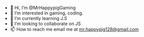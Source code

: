 - 👋 Hi, I’m @MrHappypigGaming
- 👀 I’m interested in gaming, coding.
- 🌱 I’m currently learning J.S
- 💞️ I’m looking to collaborate on JS
- 📫 How to reach me email me at mr.happypig128@gmail.com

<!---
MrHappypigGaming/MrHappypigGaming is a ✨ special ✨ repository because its `README.md` (this file) appears on your GitHub profile.
You can click the Preview link to take a look at your changes.
--->

